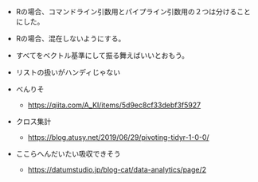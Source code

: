 - Rの場合、コマンドライン引数用とパイプライン引数用の２つは分けることにした。

- Rの場合、混在しないようにする。


- すべてをベクトル基準にして振る舞えばいいとおもう。

- リストの扱いがハンディじゃない

- べんりそ
  - https://qiita.com/A_KI/items/5d9ec8cf33debf3f5927


- クロス集計

  - https://blog.atusy.net/2019/06/29/pivoting-tidyr-1-0-0/


- ここらへんだいたい吸収できそう

  - https://datumstudio.jp/blog-cat/data-analytics/page/2


